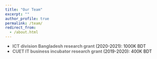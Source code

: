 ```yaml
---
title: "Our Team"
excerpt: ""
author_profile: true
permalink: /team/
redirect_from: 
  - /about.html
---
```


 * <b><font color= "#737373" >ICT division Bangladesh research grant </font></b>(2020-2021): 1000K BDT
 * <b><font color= "#737373" >CUET IT business incubator research grant </font></b>(2019-2020): 400K BDT
 
